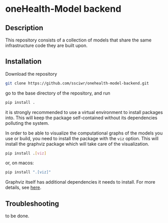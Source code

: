 # oneHealth-Model backend 
## Description
This repository consists of a collection of models that share the same infrastructure code they are built upon. 


## Installation 
Download the repository 

```bash
git clone https://github.com/ssciwr/onehealth-model-backend.git
```

go to the base directory of the repository, and run 

```bash
pip install .
```
it is strongly recommended to use a virtual environment to install packages into. This will keep the package self-contained without its dependencies polluting the system.

In order to be able to visualize the computational graphs of the models you use or build, you need to install the package with the `viz` option. This will install the graphviz package which will take care of the visualization. 

```bash
pip install .[viz]
```
or, on macos: 

```bash
pip install ".[viz]"
```
Graphviz itself has additional dependencies it needs to install. For more details, see [here](https://github.com/xflr6/graphviz?tab=readme-ov-file#installation). 


## Troubleshooting
to be done.
